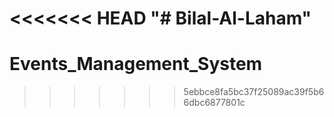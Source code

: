 <<<<<<< HEAD
"# Bilal-Al-Laham" 
=======
# Events_Management_System
>>>>>>> 5ebbce8fa5bc37f25089ac39f5b66dbc6877801c
